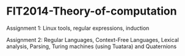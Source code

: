 # FIT2014-Theory-of-computation

Assignment 1: Linux tools, regular expressions, induction

Assignment 2: Regular Languages, Context-Free Languages, Lexical analysis, Parsing, Turing machines (using Tuatara) and Quaternions
